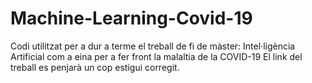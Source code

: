 # Machine-Learning-Covid-19
Codi utilitzat per a dur a terme el treball de fi de màster: Intel·ligència Artificial com a eina per a fer front la malaltia de la COVID-19 
El link del treball es penjarà un cop estigui corregit.
